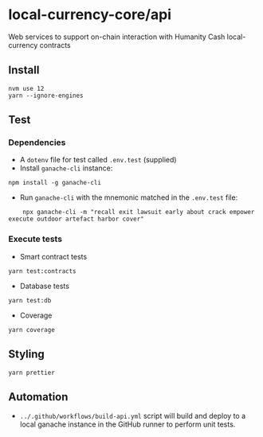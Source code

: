 # local-currency-core/api

Web services to support on-chain interaction with Humanity Cash local-currency contracts
## Install
```
nvm use 12
yarn --ignore-engines
```
## Test
### Dependencies
* A `dotenv` file for test called `.env.test` (supplied) 
* Install `ganache-cli` instance:
```
npm install -g ganache-cli
```
* Run `ganache-cli` with the mnemonic matched in the `.env.test` file:
```
    npx ganache-cli -m "recall exit lawsuit early about crack empower execute outdoor artefact harbor cover"
```
### Execute tests
* Smart contract tests
```
yarn test:contracts
```
* Database tests
```
yarn test:db
```
* Coverage
```
yarn coverage
```
## Styling
```
yarn prettier
```
## Automation
* `../.github/workflows/build-api.yml` script will build and deploy to a local ganache instance in the GitHub runner to perform unit tests.
